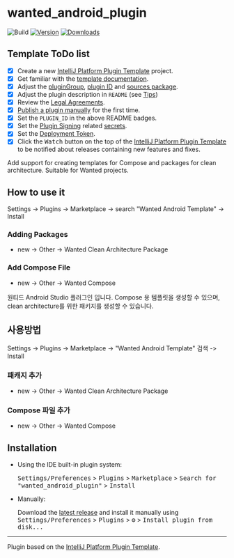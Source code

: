 # wanted_android_plugin

![Build](https://github.com/nayunjae/wanted_android_plugin/workflows/Build/badge.svg)
[![Version](https://img.shields.io/jetbrains/plugin/v/23522.svg)](https://plugins.jetbrains.com/plugin/23522)
[![Downloads](https://img.shields.io/jetbrains/plugin/d/23522.svg)](https://plugins.jetbrains.com/plugin/23522)

## Template ToDo list
- [x] Create a new [IntelliJ Platform Plugin Template][template] project.
- [x] Get familiar with the [template documentation][template].
- [x] Adjust the [pluginGroup](./gradle.properties), [plugin ID](./src/main/resources/META-INF/plugin.xml) and [sources package](./src/main/kotlin).
- [x] Adjust the plugin description in `README` (see [Tips][docs:plugin-description])
- [x] Review the [Legal Agreements](https://plugins.jetbrains.com/docs/marketplace/legal-agreements.html?from=IJPluginTemplate).
- [x] [Publish a plugin manually](https://plugins.jetbrains.com/docs/intellij/publishing-plugin.html?from=IJPluginTemplate) for the first time.
- [x] Set the `PLUGIN_ID` in the above README badges.
- [x] Set the [Plugin Signing](https://plugins.jetbrains.com/docs/intellij/plugin-signing.html?from=IJPluginTemplate) related [secrets](https://github.com/JetBrains/intellij-platform-plugin-template#environment-variables).
- [x] Set the [Deployment Token](https://plugins.jetbrains.com/docs/marketplace/plugin-upload.html?from=IJPluginTemplate).
- [x] Click the <kbd>Watch</kbd> button on the top of the [IntelliJ Platform Plugin Template][template] to be notified about releases containing new features and fixes.

<!-- Plugin description -->

Add support for creating templates for Compose and packages for clean architecture.
Suitable for Wanted projects.

## How to use it
Settings → Plugins → Marketplace -> search "Wanted Android Template" -> Install

### Adding Packages
- new → Other → Wanted Clean Architecture Package

### Add Compose File
- new → Other → Wanted Compose

원티드 Android Studio 플러그인 입니다. 
Compose 용 템플릿을 생성할 수 있으며, clean architecture를 위한 패키지를 생성할 수 있습니다.

## 사용방법
Settings → Plugins → Marketplace -> "Wanted Android Template" 검색 -> Install

### 패캐지 추가
- new → Other → Wanted Clean Architecture Package

### Compose 파일 추가
- new → Other → Wanted Compose

<!-- Plugin description end -->

## Installation

- Using the IDE built-in plugin system:

  <kbd>Settings/Preferences</kbd> > <kbd>Plugins</kbd> > <kbd>Marketplace</kbd> > <kbd>Search for "wanted_android_plugin"</kbd> >
  <kbd>Install</kbd>

- Manually:

  Download the [latest release](https://github.com/nayunjae/wanted_android_plugin/releases/latest) and install it manually using
  <kbd>Settings/Preferences</kbd> > <kbd>Plugins</kbd> > <kbd>⚙️</kbd> > <kbd>Install plugin from disk...</kbd>


---
Plugin based on the [IntelliJ Platform Plugin Template][template].

[template]: https://github.com/JetBrains/intellij-platform-plugin-template
[docs:plugin-description]: https://plugins.jetbrains.com/docs/intellij/plugin-user-experience.html#plugin-description-and-presentation
